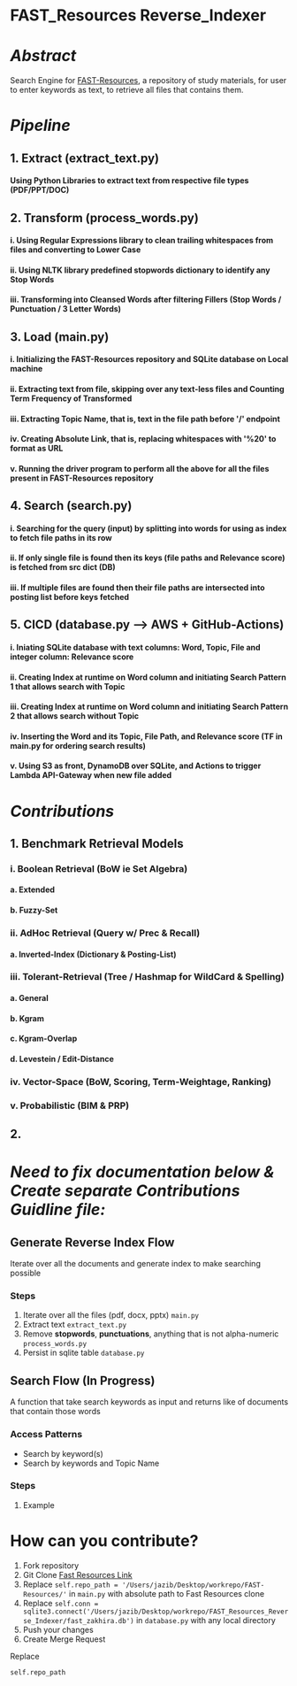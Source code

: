 # **FAST_Resources Reverse_Indexer**

# _Abstract_
Search Engine for [FAST-Resources](https://github.com/hassanzhd/FAST-Resources/tree/master), a repository of study materials, for user to enter keywords as text, to retrieve all files that contains them. 

# _Pipeline_

## 1. Extract (extract_text.py)
#### Using Python Libraries to extract text from respective file types (PDF/PPT/DOC)

## 2. Transform (process_words.py)
#### i. Using Regular Expressions library to clean trailing whitespaces from files and converting to Lower Case
#### ii. Using NLTK library predefined stopwords dictionary to identify any Stop Words
#### iii. Transforming into Cleansed Words after filtering Fillers (Stop Words / Punctuation / 3 Letter Words)

## 3. Load (main.py)
#### i. Initializing the FAST-Resources repository and SQLite database on Local machine
#### ii. Extracting text from file, skipping over any text-less files and Counting Term Frequency of Transformed
#### iii. Extracting Topic Name, that is, text in the file path before '/' endpoint
#### iv. Creating Absolute Link, that is, replacing whitespaces with '%20' to format as URL
#### v. Running the driver program to perform all the above for all the files present in FAST-Resources repository

## 4. Search (search.py)
#### i. Searching for the query (input) by splitting into words for using as index to fetch file paths in its row
#### ii. If only single file is found then its keys (file paths and Relevance score) is fetched from src dict (DB)
#### iii. If multiple files are found then their file paths are intersected into posting list before keys fetched

## 5. CICD (database.py --> AWS + GitHub-Actions)
#### i. Iniating SQLite database with text columns: Word, Topic, File and integer column: Relevance score
#### ii. Creating Index at runtime on Word column and initiating Search Pattern 1 that allows search with Topic
#### iii. Creating Index at runtime on Word column and initiating Search Pattern 2 that allows search without Topic
#### iv. Inserting the Word and its Topic, File Path, and Relevance score (TF in main.py for ordering search results)
#### v. Using S3 as front, DynamoDB over SQLite, and Actions to trigger Lambda API-Gateway when new file added

# _Contributions_

## 1. Benchmark Retrieval Models
### i. Boolean Retrieval (BoW ie Set Algebra)
#### a. Extended
#### b. Fuzzy-Set
### ii. AdHoc Retrieval (Query w/ Prec & Recall)
#### a. Inverted-Index (Dictionary & Posting-List)
### iii. Tolerant-Retrieval (Tree / Hashmap for WildCard & Spelling)
#### a. General
#### b. Kgram
#### c. Kgram-Overlap
#### d. Levestein / Edit-Distance
### iv. Vector-Space (BoW, Scoring, Term-Weightage, Ranking)
### v. Probabilistic (BIM & PRP)

## 2. 


# _Need to fix documentation below & Create separate Contributions Guidline file:_
## Generate Reverse Index Flow
Iterate over all the documents and generate index to make searching possible
### Steps
1. Iterate over all the files (pdf, docx, pptx) `main.py`
2. Extract text `extract_text.py`
3. Remove **stopwords**, **punctuations**, anything that is not alpha-numeric `process_words.py`
4. Persist in sqlite table `database.py`

## Search Flow (In Progress)
A function that take search keywords as input and returns like of documents that contain those words

### Access Patterns
- Search by keyword(s)
- Search by keywords and Topic Name
### Steps
1. Example

# How can you contribute?

1. Fork repository
2. Git Clone [Fast Resources Link](https://github.com/hassanzhd/FAST-Resources/tree/master)
3. Replace ```self.repo_path = '/Users/jazib/Desktop/workrepo/FAST-Resources/'``` in `main.py` with absolute path to Fast Resources clone
4. Replace ```self.conn = sqlite3.connect('/Users/jazib/Desktop/workrepo/FAST_Resources_Reverse_Indexer/fast_zakhira.db')``` in `database.py` with any local directory
5. Push your changes
6. Create Merge Request

Replace 

```self.repo_path```
